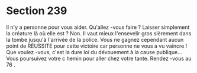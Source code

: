 # Section 239

Il n'y a personne pour vous aider. Qu'allez -vous faire ? Laisser simplement la créature là
où elle est ? Non. Il vaut mieux l'ensevelir gros sièrement dans la tombe jusqu'à l'arrivée
de la police. Vous ne gagnez cependant aucun point de RÉUSSITE pour cette victoire car
personne ne vous a vu vaincre ! Que voulez -vous, c'est la dure loi du dévouement à la
cause publique... Vous poursuivez votre c hemin pour aller chez votre tante. Rendez -vous
au  76 .
